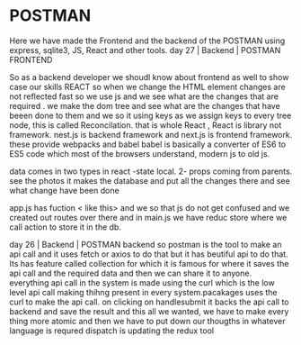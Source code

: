 # POSTMAN
Here we have made the Frontend and the backend of the POSTMAN using express, sqlite3, JS, React and other tools.
day 27 | Backend | POSTMAN FRONTEND

So as a backend developer we shoudl know about frontend as well to show case our skills
REACT 
so when we change the HTML element changes are not reflected fast so we use js and we see what are the changes that are required .
we make the dom tree and see what are the changes that have beeen done to them and we so it using keys as we assign keys to every tree node, this is called Reconcilation.
that is whole React , React is library not framework.
nest.js is backend framework and next.js is frontend framework. these provide webpacks and babel
babel is basically a converter of ES6 to ES5 code which most of the browsers understand, modern js to old js.

data comes in two types in react -state local.
2- props coming from parents. 
see the photos
it makes the database and put all the changes there and see what change have been done

app.js has fuction < like this> and we so that js do not get confused and we created out routes over there
and in main.js we have reduc store where we call action to store it in the db.

day 26 | Backend | POSTMAN backend
so postman is the tool to make an api call and it uses fetch or axios to do that but it has beutiful api to do that. Its has feature called collection for which it is famous for where it saves the api call and the required data and then we can share it to anyone.
everything api call in the system is made using the curl which is the low level api call making thihng present in every system.pacakages uses the curl to make the api call.
on clicking on handlesubmit it backs the api call to backend and save the result and this all we wanted, we have to make every thing more atomic and then we have to put down our thougths in whatever language is requred
dispatch is updating the redux tool
